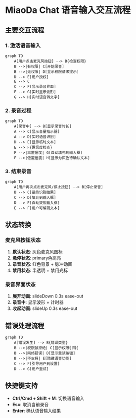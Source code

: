# MiaoDa Chat 语音输入交互流程

## 主要交互流程

### 1. 激活语音输入
```mermaid
graph TD
    A[用户点击麦克风按钮] --> B{检查权限}
    B -->|有权限| C[开始录音]
    B -->|无权限| D[显示权限请求提示]
    D --> E[用户授权]
    E --> C
    C --> F[显示录音界面]
    F --> G[实时显示波形]
    G --> H[实时语音转文字]
```

### 2. 录音过程
```mermaid
graph TD
    A[录音中] --> B[显示录音时长]
    A --> C[显示音量指示器]
    A --> D[实时语音识别]
    D --> E[显示临时文本]
    E --> F{置信度检查}
    F -->|高置信度| G[自动填充到输入框]
    F -->|低置信度| H[显示为灰色待确认文本]
```

### 3. 结束录音
```mermaid
graph TD
    A[用户再次点击麦克风/停止按钮] --> B[停止录音]
    B --> C[最终识别结果]
    C --> D[填充到输入框]
    D --> E[自动聚焦输入框]
    E --> F[用户可编辑文本]
```

## 状态转换

### 麦克风按钮状态
1. **默认状态**: 灰色麦克风图标
2. **悬停状态**: primary色高亮
3. **录音状态**: 红色背景 + 脉冲动画
4. **禁用状态**: 半透明 + 禁用光标

### 录音界面状态
1. **展开动画**: slideDown 0.3s ease-out
2. **录音中**: 显示波形 + 计时器
3. **收起动画**: slideUp 0.3s ease-out

## 错误处理流程
```mermaid
graph TD
    A[错误发生] --> B{错误类型}
    B -->|权限被拒绝| C[显示权限引导]
    B -->|网络错误| D[显示重试按钮]
    B -->|不支持| E[隐藏语音功能]
    C --> F[引导用户到设置]
    D --> G[用户重试]
```

## 快捷键支持
- **Ctrl/Cmd + Shift + M**: 切换语音输入
- **Esc**: 取消当前录音
- **Enter**: 确认语音输入结果